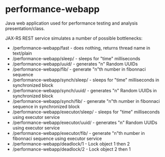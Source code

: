 performance-webapp
==================

Java web application used for performance testing and analysis presentation/class.

JAX-RS REST service simulates a number of possible bottlenecks:

* /performance-webapp/fast - does nothing, returns thread name in text/plain
* /performance-webapp/sleep/<time> - sleeps for "time" milliseconds
* /performance-webapp/uuid/<n> - generates "n" Random UUIDs
* /performance-webapp/fib/<n> - generate "n"th number in fibonnaci sequence
* /performance-webapp/synch/sleep/<time> - sleeps for "time" milliseconds in synchronized block
* /performance-webapp/synch/uuid/<n> - generates "n" Random UUIDs in synchronized block
* /performance-webapp/synch/fib/<n> - generate "n"th number in fibonnaci sequence in synchronized block
* /performance-webapp/executor/sleep/<time> - sleeps for "time" milliseconds using executor service
* /performance-webapp/executor/uuid/<n> - generates "n" Random UUIDs using executor service
* /performance-webapp/executor/fib/<n> - generate "n"th number in fibonnaci sequence using executor service
* /performance-webapp/deadlock/1 - Lock object 1 then 2
* /performance-webapp/deadlock/2 - Lock object 2 then 1
